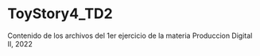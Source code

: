 # ToyStory4_TD2
Contenido de los archivos del 1er ejercicio de la materia Produccion Digital II, 2022

